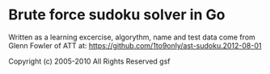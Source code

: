 # Brute force sudoku solver in Go

Written as a learning excercise, algorythm, name and test data come from Glenn Fowler of ATT at: <https://github.com/1to9only/ast-sudoku.2012-08-01>

Copyright (c) 2005-2010 All Rights Reserved gsf
